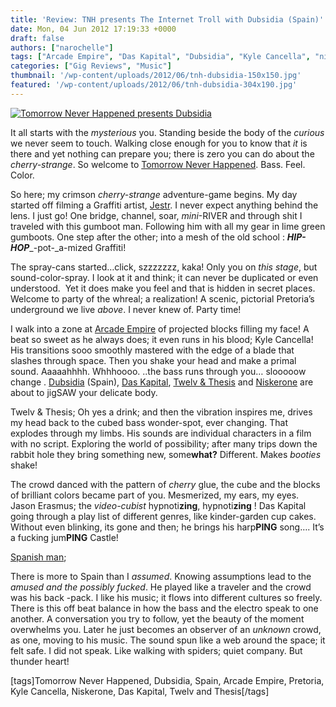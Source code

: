 ```yaml
---
title: 'Review: TNH presents The Internet Troll with Dubsidia (Spain)'
date: Mon, 04 Jun 2012 17:19:33 +0000
draft: false
authors: ["narochelle"]
tags: ["Arcade Empire", "Das Kapital", "Dubsidia", "Kyle Cancella", "niskerone", "pretoria", "Spain", "Tomorrow Never Happened", "Twelv and Thesis"]
categories: ["Gig Reviews", "Music"]
thumbnail: '/wp-content/uploads/2012/06/tnh-dubsidia-150x150.jpg'
featured: '/wp-content/uploads/2012/06/tnh-dubsidia-304x190.jpg'
---
```


[![](/wp-content/uploads/2012/06/tnh-dubsidia.jpg "Tomorrow Never Happened presents Dubsidia")](http://www.facebook.com/events/279901152099465/)

It all starts with the _mysterious_ you. Standing beside the body of the _curious_ we never seem to touch. Walking close enough for you to know that _it_ is there and yet nothing can prepare you; there is zero you can do about the _cherry-strange_. So welcome to [Tomorrow Never Happened](http://www.facebook.com/pages/Tomorrow-Never-Happened/249686735087484 "Tomorrow Never Happened"). Bass. Feel. Color.

So here; my crimson _cherry-strange_ adventure-game begins. My day started off filming a Graffiti artist, [Jestr](http://www.flickr.com/photos/jestr_sa/ "Jestr"). I never expect anything behind the lens. I just go! One bridge, channel, soar, _mini_\-RIVER and through shit I traveled with this gumboot man. Following him with all my gear in lime green gumboots. One step after the other; into a mesh of the old school : **_HIP-HOP_**_\-pot-_a-mized Graffiti!

The spray-cans started…click, szzzzzzz, kaka! Only you on _this stage_, but sound-color-spray. I look at it and think; it can never be duplicated or even understood.  Yet it does make you feel and that is hidden in secret places. Welcome to party of the whreal; a realization! A scenic, pictorial Pretoria’s underground we live _above_. I never knew of. Party time!

I walk into a zone at [Arcade Empire](http://www.facebook.com/ArcadeEmpire "Arcade Empire") of projected blocks filling my face! A beat so sweet as he always does; it even runs in his blood; Kyle Cancella! His transitions sooo smoothly mastered with the edge of a blade that slashes through space. Then you shake your head and make a primal sound. Aaaaahhhh. Whhhoooo. ..the bass runs through you… slooooow change . [Dubsidia](http://soundcloud.com/dubsidia "Dubsidia") (Spain), [Das Kapital](http://soundcloud.com/daskapital "Das Kapital"), [Twelv & Thesis](http://soundcloud.com/twelvandthesis "Twel and Thesis") and [Niskerone](http://soundcloud.com/niskerone "Niskerone") are about to jigSAW your delicate body.

Twelv & Thesis; Oh yes a drink; and then the vibration inspires me, drives my head back to the cubed bass wonder-spot, ever changing. That explodes through my limbs. His sounds are individual characters in a film with no script. Exploring the world of possibility; after many trips down the rabbit hole they bring something new, some**what?** Different. Makes _booties_ shake!

The crowd danced with the pattern of _cherry_ glue, the cube and the blocks of brilliant colors became part of you. Mesmerized, my ears, my eyes. Jason Erasmus; the _video-cubist_ hypnoti**zing**, hypnoti**zing** ! Das Kapital going through a play list of different genres, like kinder-garden cup cakes. Without even blinking, its gone and then; he brings his harp**PING** song…. It’s a fucking jum**PING** Castle!

[Spanish man](http://soundcloud.com/dubsidia "Dubsidia");

There is more to Spain than I _assumed_. Knowing assumptions lead to the _amused and the possibly fucked_. He played like a traveler and the crowd was his back -pack. I like his music; it flows into different cultures so freely. There is this off beat balance in how the bass and the electro speak to one another. A conversation you try to follow, yet the beauty of the moment overwhelms you. Later he just becomes an observer of an _unknown_ crowd, as one, moving to his music. The sound spun like a web around the space; it felt safe. I did not speak. Like walking with spiders; quiet company. But thunder heart!

\[tags\]Tomorrow Never Happened, Dubsidia, Spain, Arcade Empire, Pretoria, Kyle Cancella, Niskerone, Das Kapital, Twelv and Thesis\[/tags\]